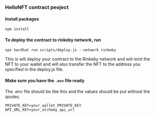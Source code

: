 ### HelloNFT contract peoject

#### Install packages

   ``` npm install ```
   
#### To deploy the contract to rinkeby network, run 
  ``` npx hardhat run scripts/deploy.js --network rinkeby ```
  
 This is will deploy your contract to the Rinkeby network and will mint the NFT to your wallet and will also transfer the NFT to the address you specified in the deploy.js file.
 
#### Make sure you have the  `.env` file ready
 The .env file should be like this and the values should be put without the qoutes.
   ```
   PRIVATE_KEY=your_wallet_PRIVATE_KEY
   API_URL_KEY=your_alchemy_api_url
   ```
